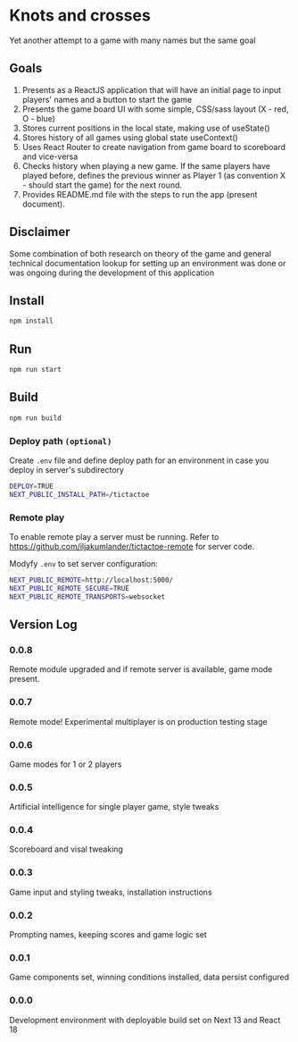 # Knots and crosses
Yet another attempt to a game with many names but the same goal

## Goals
1. Presents as a ReactJS application that will have an initial page to input players' names and a button to start the game
2. Presents the game board UI with some simple, CSS/sass layout (X - red, O - blue)
3. Stores current positions in the local state, making use of useState()
4. Stores history of all games using global state useContext()
5. Uses React Router to create navigation from game board to scoreboard and vice-versa
6. Checks history when playing a new game. If the same players have played before, defines the previous winner as Player 1 (as convention X - should start the game) for the next round.
7. Provides README.md file with the steps to run the app (present document).

## Disclaimer
Some combination of both research on theory of the game and general technical documentation lookup for setting up an environment was done or was ongoing during the development of this application

## Install
```sh
npm install
```

## Run
```sh
npm run start
```

## Build
```sh
npm run build
```

### Deploy path `(optional)`
Create `.env` file and define deploy path for an environment in case you deploy in server's subdirectory
```sh
DEPLOY=TRUE
NEXT_PUBLIC_INSTALL_PATH=/tictactoe
```

### Remote play
To enable remote play a server must be running. Refer to https://github.com/iljakumlander/tictactoe-remote for server code.

Modyfy `.env` to set server configuration:
```sh
NEXT_PUBLIC_REMOTE=http://localhost:5000/
NEXT_PUBLIC_REMOTE_SECURE=TRUE
NEXT_PUBLIC_REMOTE_TRANSPORTS=websocket
```

## Version Log
### 0.0.8
Remote module upgraded and if remote server is available, game mode present.

### 0.0.7
Remote mode! Experimental multiplayer is on production testing stage

### 0.0.6
Game modes for 1 or 2 players

### 0.0.5
Artificial intelligence for single player game, style tweaks

### 0.0.4
Scoreboard and visal tweaking

### 0.0.3
Game input and styling tweaks, installation instructions

### 0.0.2
Prompting names, keeping scores and game logic set

### 0.0.1
Game components set, winning conditions installed, data persist configured

### 0.0.0
Development environment with deployable build set on Next 13 and React 18
